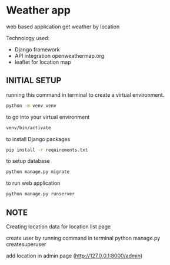 # Weather app
web based application get weather by location

Technology used:
- Django framework
- API integration openweathermap.org
- leaflet for location map



## INITIAL SETUP


running this command in terminal to create a virtual environment.
```bash
python -m venv venv
```

to go into your virtual environment
 ```bash
 venv/bin/activate
```

to install Django packages
 ```bash
pip install -r requirements.txt
```

to setup database
 ```bash
python manage.py migrate
```

to run web application 
 ```bash
python manage.py runserver
```

## NOTE
Creating location data for location list page

create user by running command in terminal python manage.py createsuperuser

add location in admin page (http://127.0.0.1:8000/admin)
